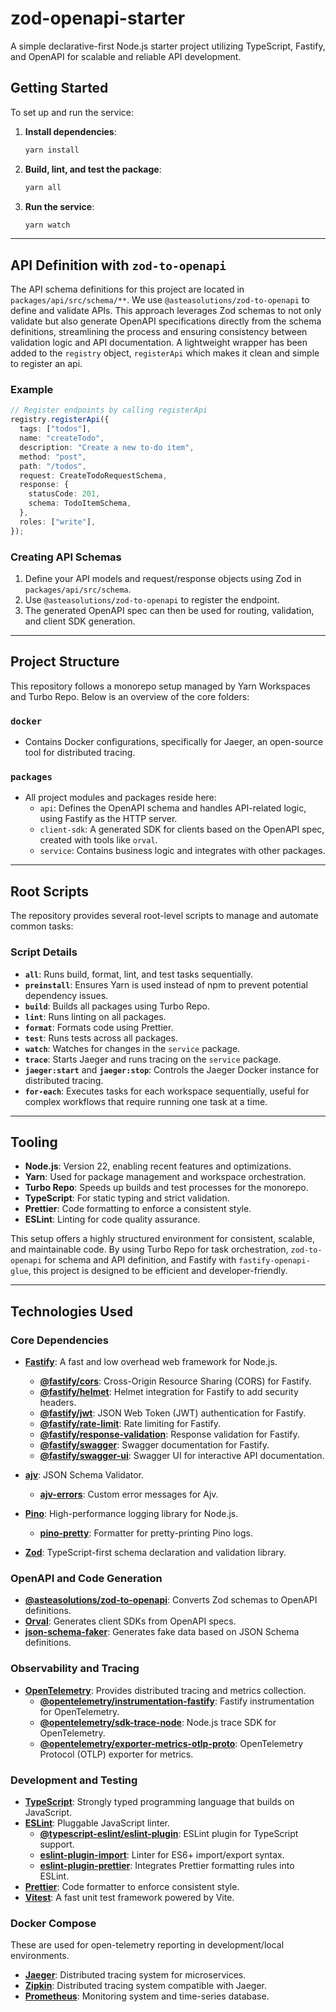 # zod-openapi-starter

A simple declarative-first Node.js starter project utilizing TypeScript, Fastify, and OpenAPI for scalable and reliable API development.

## Getting Started

To set up and run the service:

1. **Install dependencies**:

   ```bash
   yarn install
   ```

2. **Build, lint, and test the package**:

   ```bash
   yarn all
   ```

3. **Run the service**:
   ```bash
   yarn watch
   ```

---

## API Definition with `zod-to-openapi`

The API schema definitions for this project are located in `packages/api/src/schema/**`. We use `@asteasolutions/zod-to-openapi` to define and validate APIs. This approach leverages Zod schemas to not only validate but also generate OpenAPI specifications directly from the schema definitions, streamlining the process and ensuring consistency between validation logic and API documentation. A lightweight wrapper has been added to the `registry` object, `registerApi` which makes it clean and simple to register an api.

### Example

```typescript
// Register endpoints by calling registerApi
registry.registerApi({
  tags: ["todos"],
  name: "createTodo",
  description: "Create a new to-do item",
  method: "post",
  path: "/todos",
  request: CreateTodoRequestSchema,
  response: {
    statusCode: 201,
    schema: TodoItemSchema,
  },
  roles: ["write"],
});
```

### Creating API Schemas

1. Define your API models and request/response objects using Zod in `packages/api/src/schema`.
2. Use `@asteasolutions/zod-to-openapi` to register the endpoint.
3. The generated OpenAPI spec can then be used for routing, validation, and client SDK generation.

---

## Project Structure

This repository follows a monorepo setup managed by Yarn Workspaces and Turbo Repo. Below is an overview of the core folders:

### `docker`

- Contains Docker configurations, specifically for Jaeger, an open-source tool for distributed tracing.

### `packages`

- All project modules and packages reside here:
  - `api`: Defines the OpenAPI schema and handles API-related logic, using Fastify as the HTTP server.
  - `client-sdk`: A generated SDK for clients based on the OpenAPI spec, created with tools like `orval`.
  - `service`: Contains business logic and integrates with other packages.

---

## Root Scripts

The repository provides several root-level scripts to manage and automate common tasks:

### Script Details

- **`all`**: Runs build, format, lint, and test tasks sequentially.
- **`preinstall`**: Ensures Yarn is used instead of npm to prevent potential dependency issues.
- **`build`**: Builds all packages using Turbo Repo.
- **`lint`**: Runs linting on all packages.
- **`format`**: Formats code using Prettier.
- **`test`**: Runs tests across all packages.
- **`watch`**: Watches for changes in the `service` package.
- **`trace`**: Starts Jaeger and runs tracing on the `service` package.
- **`jaeger:start`** and **`jaeger:stop`**: Controls the Jaeger Docker instance for distributed tracing.
- **`for-each`**: Executes tasks for each workspace sequentially, useful for complex workflows that require running one task at a time.

---

## Tooling

- **Node.js**: Version 22, enabling recent features and optimizations.
- **Yarn**: Used for package management and workspace orchestration.
- **Turbo Repo**: Speeds up builds and test processes for the monorepo.
- **TypeScript**: For static typing and strict validation.
- **Prettier**: Code formatting to enforce a consistent style.
- **ESLint**: Linting for code quality assurance.

This setup offers a highly structured environment for consistent, scalable, and maintainable code. By using Turbo Repo for task orchestration, `zod-to-openapi` for schema and API definition, and Fastify with `fastify-openapi-glue`, this project is designed to be efficient and developer-friendly.

---

## Technologies Used

### Core Dependencies

- **[Fastify](https://www.fastify.io/)**: A fast and low overhead web framework for Node.js.

  - **[@fastify/cors](https://github.com/fastify/fastify-cors)**: Cross-Origin Resource Sharing (CORS) for Fastify.
  - **[@fastify/helmet](https://github.com/fastify/fastify-helmet)**: Helmet integration for Fastify to add security headers.
  - **[@fastify/jwt](https://github.com/fastify/fastify-jwt)**: JSON Web Token (JWT) authentication for Fastify.
  - **[@fastify/rate-limit](https://github.com/fastify/fastify-rate-limit)**: Rate limiting for Fastify.
  - **[@fastify/response-validation](https://github.com/fastify/fastify-response-validation)**: Response validation for Fastify.
  - **[@fastify/swagger](https://github.com/fastify/fastify-swagger)**: Swagger documentation for Fastify.
  - **[@fastify/swagger-ui](https://github.com/fastify/fastify-swagger)**: Swagger UI for interactive API documentation.

- **[ajv](https://ajv.js.org/)**: JSON Schema Validator.
  - **[ajv-errors](https://github.com/ajv-validator/ajv-errors)**: Custom error messages for Ajv.
- **[Pino](https://getpino.io/)**: High-performance logging library for Node.js.
  - **[pino-pretty](https://github.com/pinojs/pino-pretty)**: Formatter for pretty-printing Pino logs.
- **[Zod](https://zod.dev/)**: TypeScript-first schema declaration and validation library.

### OpenAPI and Code Generation

- **[@asteasolutions/zod-to-openapi](https://github.com/asteasolutions/zod-to-openapi)**: Converts Zod schemas to OpenAPI definitions.
- **[Orval](https://orval.dev/)**: Generates client SDKs from OpenAPI specs.
- **[json-schema-faker](https://github.com/json-schema-faker/json-schema-faker)**: Generates fake data based on JSON Schema definitions.

### Observability and Tracing

- **[OpenTelemetry](https://opentelemetry.io/)**: Provides distributed tracing and metrics collection.
  - **[@opentelemetry/instrumentation-fastify](https://www.npmjs.com/package/@opentelemetry/instrumentation-fastify)**: Fastify instrumentation for OpenTelemetry.
  - **[@opentelemetry/sdk-trace-node](https://www.npmjs.com/package/@opentelemetry/sdk-trace-node)**: Node.js trace SDK for OpenTelemetry.
  - **[@opentelemetry/exporter-metrics-otlp-proto](https://www.npmjs.com/package/@opentelemetry/exporter-metrics-otlp-proto)**: OpenTelemetry Protocol (OTLP) exporter for metrics.

### Development and Testing

- **[TypeScript](https://www.typescriptlang.org/)**: Strongly typed programming language that builds on JavaScript.
- **[ESLint](https://eslint.org/)**: Pluggable JavaScript linter.
  - **[@typescript-eslint/eslint-plugin](https://github.com/typescript-eslint/typescript-eslint)**: ESLint plugin for TypeScript support.
  - **[eslint-plugin-import](https://github.com/import-js/eslint-plugin-import)**: Linter for ES6+ import/export syntax.
  - **[eslint-plugin-prettier](https://github.com/prettier/eslint-plugin-prettier)**: Integrates Prettier formatting rules into ESLint.
- **[Prettier](https://prettier.io/)**: Code formatter to enforce consistent style.
- **[Vitest](https://vitest.dev/)**: A fast unit test framework powered by Vite.

### Docker Compose

These are used for open-telemetry reporting in development/local environments.

- **[Jaeger](https://www.jaegertracing.io/)**: Distributed tracing system for microservices.
- **[Zipkin](https://zipkin.io/)**: Distributed tracing system compatible with Jaeger.
- **[Prometheus](https://prometheus.io/)**: Monitoring system and time-series database.
